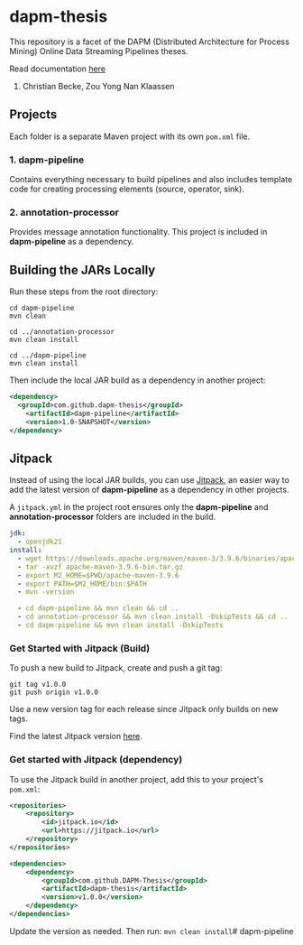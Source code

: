# dapm-thesis
This repository is a facet of the DAPM (Distributed Architecture for Process Mining) Online Data Streaming Pipelines theses. 

Read documentation [here](https://github.com/DAPM-Thesis/dapm-thesis/tree/main/dapm-pipeline/documentation)


1. Christian Becke, Zou Yong Nan Klaassen

## Projects
Each folder is a separate Maven project with its own `pom.xml` file.

### 1. **dapm-pipeline**
Contains everything necessary to build pipelines and also includes template code for creating processing elements (source, operator, sink).

### 2. **annotation-processor**
Provides message annotation functionality. This project is included in **dapm-pipeline** as a dependency.

## Building the JARs Locally
Run these steps from the root directory:

```
cd dapm-pipeline
mvn clean

cd ../annotation-processor
mvn clean install

cd ../dapm-pipeline
mvn clean install
```

Then include the local JAR build as a dependency in another project:
```xml
<dependency>
  <groupId>com.github.dapm-thesis</groupId>
    <artifactId>dapm-pipeline</artifactId>
    <version>1.0-SNAPSHOT</version>
</dependency>
```


## Jitpack
Instead of using the local JAR builds, you can use [Jitpack](https://jitpack.io/#DAPM-Thesis/dapm-thesis), an easier way to add the latest version of **dapm-pipeline** as a dependency in other projects.

A `jitpack.yml` in the project root ensures only the **dapm-pipeline** and **annotation-processor** folders are included in the build.

```yml
jdk:
  - openjdk21
install:
  - wget https://downloads.apache.org/maven/maven-3/3.9.6/binaries/apache-maven-3.9.6-bin.tar.gz
  - tar -xvzf apache-maven-3.9.6-bin.tar.gz
  - export M2_HOME=$PWD/apache-maven-3.9.6
  - export PATH=$M2_HOME/bin:$PATH
  - mvn -version

  - cd dapm-pipeline && mvn clean && cd ..
  - cd annotation-processor && mvn clean install -DskipTests && cd ..
  - cd dapm-pipeline && mvn clean install -DskipTests
  ```

### Get Started with Jitpack (Build)
To push a new build to Jitpack, create and push a git tag:

```
git tag v1.0.0
git push origin v1.0.0
```
Use a new version tag for each release since Jitpack only builds on new tags.

Find the latest Jitpack version [here](https://jitpack.io/#DAPM-Thesis/dapm-thesis).



### Get started with Jitpack (dependency)
To use the Jitpack build in another project, add this to your project's `pom.xml`:

```xml
<repositories>
    <repository>
        <id>jitpack.io</id>
        <url>https://jitpack.io</url>
    </repository>
</repositories>

<dependencies>
    <dependency>
        <groupId>com.github.DAPM-Thesis</groupId>
        <artifactId>dapm-thesis</artifactId>
        <version>v1.0.0</version>
    </dependency>
</dependencies>
```
Update the version as needed. Then run: `mvn clean install`# dapm-pipeline
